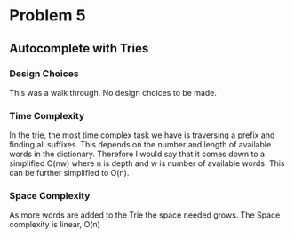 # Problem 5
## Autocomplete with Tries
### Design Choices
This was a walk through. No design choices to be made.

### Time Complexity
In the trie, the most time complex task we have is traversing a prefix and finding all suffixes. This depends on the number and length of available words in the dictionary.
Therefore I would say that it comes down to a simplified O(nw) where n is depth and w is number of available words. This can be further simplified to
O(n).

### Space Complexity
As more words are added to the Trie the space needed grows. The Space complexity is linear, O(n)